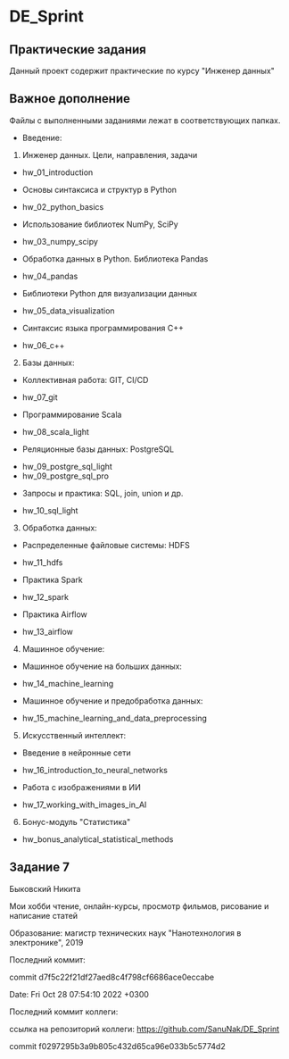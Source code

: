 # DE_Sprint

## Практические задания

Данный проект содержит практические по курсу "Инженер данных"


## Важное дополнение

Файлы с выполненными заданиями лежат в соответствующих папках.


* Введение:

1. Инженер данных. Цели, направления, задачи
- hw_01_introduction 

* Основы синтаксиса и структур в Python
- hw_02_python_basics

* Использование библиотек NumPy, SciPy
- hw_03_numpy_scipy

* Обработка данных в Python. Библиотека Pandas
- hw_04_pandas

* Библиотеки Python для визуализации данных
- hw_05_data_visualization

* Синтаксис языка программирования С++
- hw_06_c++


2. Базы данных:

* Коллективная работа: GIT, CI/CD
- hw_07_git

* Программирование Scala
- hw_08_scala_light

* Реляционные базы данных: PostgreSQL
- hw_09_postgre_sql_light
- hw_09_postgre_sql_pro

* Запросы и практика: SQL, join, union и др.
- hw_10_sql_light


3. Обработка данных:

* Распределенные файловые системы: HDFS
- hw_11_hdfs

* Практика Spark
- hw_12_spark

* Практика Airflow
- hw_13_airflow


4. Машинное обучение:

* Машинное обучение на больших данных:
- hw_14_machine_learning

* Машинное обучение и предобработка данных:
- hw_15_machine_learning_and_data_preprocessing


5. Искусственный интеллект:

* Введение в нейронные сети
- hw_16_introduction_to_neural_networks

* Работа с изображениями в ИИ
- hw_17_working_with_images_in_AI


6. Бонус-модуль "Статистика"
- hw_bonus_analytical_statistical_methods


## Задание 7

Быковский Никита

Мои хобби чтение, онлайн-курсы, просмотр фильмов, рисование и написание статей

Образование: магистр технических наук "Нанотехнология в электронике", 2019


Последний коммит:

commit d7f5c22f21df27aed8c4f798cf6686ace0eccabe 

Date: Fri Oct 28 07:54:10 2022 +0300


Последний коммит коллеги:

ссылка на репозиторий коллеги: https://github.com/SanuNak/DE_Sprint

commit f0297295b3a9b805c432d65ca96e033b5c5774d2